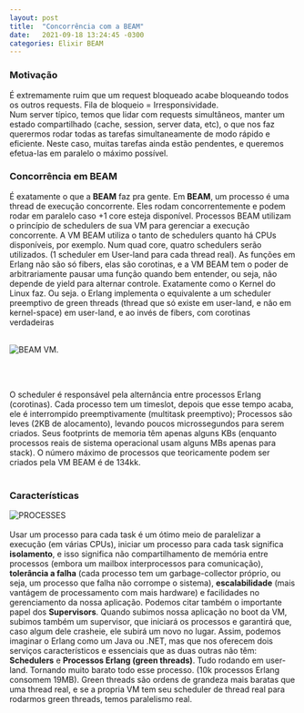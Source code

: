 ```yaml
---
layout: post
title:  "Concorrência com a BEAM"
date:   2021-09-18 13:24:45 -0300
categories: Elixir BEAM 
---
```



### Motivação

É extremamente ruim que um request bloqueado acabe bloqueando todos os outros requests. Fila de bloqueio = Irresponsividade. <br/>
Num server típico, temos que lidar com requests simultâneos, manter um estado compartilhado (cache, session, server data, etc), o que nos faz querermos rodar todas as tarefas simultaneamente de modo rápido e eficiente. Neste caso, muitas tarefas ainda estão pendentes, e queremos efetua-las em paralelo o máximo possível. <br/>



### Concorrência em BEAM 

É exatamente o que a <strong>BEAM</strong> faz pra gente. Em <strong>BEAM</strong>, um processo é uma thread de execução concorrente. Eles rodam concorrentemente e podem rodar em paralelo caso +1 core esteja disponível. Processos BEAM utilizam o princípio de schedulers de sua VM para gerenciar a execução concorrente. A VM BEAM utiliza o tanto de schedulers quanto há CPUs disponíveis, por exemplo. Num quad core, quatro schedulers serão utilizados. (1 scheduler em User-land para cada thread real). As funções em Erlang não são só fibers, elas são corotinas, e a VM BEAM tem o poder de arbitrariamente pausar uma função quando bem entender, ou seja, não depende de yield para alternar controle. Exatamente como o Kernel do Linux faz. Ou seja. o Erlang implementa o equivalente a um scheduler preemptivo de green threads (thread que só existe em user-land, e não em kernel-space) em user-land, e ao invés de fibers, com corotinas verdadeiras<br/><br/>

![BEAM VM.](https://miro.medium.com/max/1400/0*acC0P3hFGAGywgGz.png "BEAM VM.")

<br/><br/>

O scheduler é responsável pela alternância entre processos Erlang (corotinas). Cada processo tem um timeslot, depois que esse tempo acaba, ele é interrompido preemptivamente (multitask preemptivo); Processos são leves (2KB de alocamento), levando poucos microssegundos para serem criados. Seus footprints de memoria têm apenas alguns KBs (enquanto processos reais de sistema operacional usam alguns MBs apenas para stack). O número máximo de processos que teoricamente podem ser criados pela VM BEAM é de 134kk. <br/><br/>


### Características

![PROCESSES](https://i.pinimg.com/originals/3a/26/da/3a26da04be86dcda09eb97ac7aaca568.jpg "PROCESSES") <br/><br/>
Usar um processo para cada task é um ótimo meio de paralelizar a execução (em várias CPUs), iniciar um processo para cada task significa <strong>isolamento</strong>, e isso significa não compartilhamento de memória entre processos (embora um mailbox interprocessos para comunicação), <strong>tolerância a falha</strong> (cada processo tem um garbage-collector próprio, ou seja, um processo que falha não corrompe o sistema), <strong>escalabilidade</strong> (mais vantágem de processamento com mais hardware) e facilidades no gerenciamento da nossa aplicação. Podemos citar também o importante papel dos <strong>Supervisors</strong>. Quando subimos nossa aplicação no boot da VM, subimos também um supervisor, que iniciará os processos e garantirá que, caso algum dele crasheie, ele subirá um novo no lugar. Assim, podemos imaginar o Erlang como um Java ou .NET, mas que nos oferecem dois serviços característicos e essenciais que as duas outras não têm: <strong>Schedulers</strong> e <strong>Processos Erlang (green threads)</strong>. Tudo rodando em user-land. Tornando muito barato todo esse processo. (10k processos Erlang consomem 19MB). Green threads são ordens de grandeza mais baratas que uma thread real, e se a propria VM tem seu scheduler de thread real para rodarmos green threads, temos paralelismo real.<br/><br/>